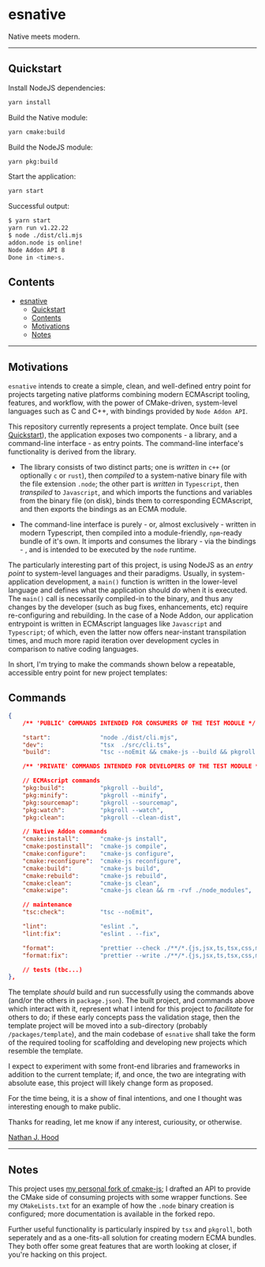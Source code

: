 # esnative

Native meets modern.

---

## Quickstart

Install NodeJS dependencies:

```sh
yarn install
```

Build the Native module:

```sh
yarn cmake:build
```

Build the NodeJS module:

```sh
yarn pkg:build
```

Start the application:

```sh
yarn start
```

Successful output:

```sh
$ yarn start
yarn run v1.22.22
$ node ./dist/cli.mjs
addon.node is online!
Node Addon API 8
Done in <time>s.
```

## Contents

- [esnative](#esnative)
  - [Quickstart](#quickstart)
  - [Contents](#contents)
  - [Motivations](#motivations)
  - [Notes](#notes)
---

## Motivations

`esnative` intends to create a simple, clean, and well-defined entry point for projects targeting native platforms combining modern ECMAscript tooling, features, and workflow, with the power of CMake-driven, system-level languages such as C and C++, with bindings provided by `Node Addon API`.

This repository currently represents a project template. Once built (see [Quickstart](#quickstart)), the application exposes two components - a library, and a command-line interface - as entry points. The command-line interface's functionality is derived from the library.

- The library consists of two distinct parts; one is *written* in `c++` (or optionally `c` or `rust`), then *compiled* to a system-native binary file with the file extension `.node`; the other part is *written* in `Typescript`, then *transpiled* to `Javascript`, and which imports the functions and variables from the binary file (on disk), binds them to corresponding ECMAscript, and then exports the bindings as an ECMA module.

- The command-line interface is purely - or, almost exclusively - written in modern Typescript, then compiled into a module-friendly, `npm`-ready bundle of it's own. It imports and consumes the library - via the bindings - , and is intended to be executed by the `node` runtime.

The particularly interesting part of this project, is using NodeJS as an *entry point* to system-level languages and their paradigms. Usually, in system-application development, a `main()` function is written in the lower-level language and defines what the application should *do* when it is executed. The `main()` call is necessarily compiled-in to the binary, and thus any changes by the developer (such as bug fixes, enhancements, etc) require re-configuring and rebuilding. In the case of a Node Addon, our application entrypoint is written in ECMAscript languages like `Javascript` and `Typescript`; of which, even the latter now offers near-instant transpilation times, and much more rapid iteration over development cycles in comparison to native coding languages.

In short, I'm trying to make the commands shown below a repeatable, accessible entry point for new project templates:

## Commands

```json
{
    /** 'PUBLIC' COMMANDS INTENDED FOR CONSUMERS OF THE TEST MODULE */

    "start":              "node ./dist/cli.mjs",
    "dev":                "tsx  ./src/cli.ts",
    "build":              "tsc --noEmit && cmake-js --build && pkgroll --build",

    /** 'PRIVATE' COMMANDS INTENDED FOR DEVELOPERS OF THE TEST MODULE */

    // ECMAscript commands
    "pkg:build":          "pkgroll --build",
    "pkg:minify":         "pkgroll --minify",
    "pkg:sourcemap":      "pkgroll --sourcemap",
    "pkg:watch":          "pkgroll --watch",
    "pkg:clean":          "pkgroll --clean-dist",

    // Native Addon commands
    "cmake:install":      "cmake-js install",
    "cmake:postinstall":  "cmake-js compile",
    "cmake:configure":    "cmake-js configure",
    "cmake:reconfigure":  "cmake-js reconfigure",
    "cmake:build":        "cmake-js build",
    "cmake:rebuild":      "cmake-js rebuild",
    "cmake:clean":        "cmake-js clean",
    "cmake:wipe":         "cmake-js clean && rm -rvf ./node_modules",

    // maintenance
    "tsc:check":          "tsc --noEmit",

    "lint":               "eslint .",
    "lint:fix":           "eslint . --fix",

    "format":             "prettier --check ./**/*.{js,jsx,ts,tsx,css,md,json} --config ./prettier.config.mjs",
    "format:fix":         "prettier --write ./**/*.{js,jsx,ts,tsx,css,md,json} --config ./prettier.config.mjs"

    // tests (tbc...)
},
```

The template *should* build and run successfully using the commands above (and/or the others in `package.json`). The built project, and commands above which interact with it, represent what I intend for this project to *facilitate* for others to do; if these early concepts pass the validation stage, then the template project will be moved into a sub-directory (probably `/packages/template`), and the main codebase of `esnative` shall take the form of the required tooling for scaffolding and developing new projects which resemble the template.

I expect to experiment with some front-end libraries and frameworks in addition to the current template; if, and once, the two are integrating with absolute ease, this project will likely change form as proposed.

For the time being, it is a show of final intentions, and one I thought was interesting enough to make public.

Thanks for reading, let me know if any interest, curiousity, or otherwise.

[Nathan J. Hood](https://github.com/nathanjhood)

---

## Notes

This project uses [my personal fork of cmake-js](https://github.com/nathanjhood/cmake-js#cmakejs_cmake_api); I drafted an API to provide the CMake side of consuming projects with some wrapper functions. See my `CMakeLists.txt` for an example of how the `.node` binary creation is configured; more documentation is available in the forked repo.

Further useful functionality is particularly inspired by `tsx` and `pkgroll`, both seperately and as a one-fits-all solution for creating modern ECMA bundles. They both offer some great features that are worth looking at closer, if you're hacking on this project.
